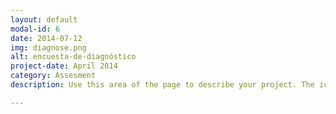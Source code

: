 ```yaml
---
layout: default
modal-id: 6
date: 2014-07-12
img: diagnose.png
alt: encuesta-de-diagnóstico
project-date: April 2014
category: Assesment
description: Use this area of the page to describe your project. The icon above is part of a free icon set by <a href="https://sellfy.com/p/8Q9P/jV3VZ/">Flat Icons</a>. On their website, you can download their free set with 16 icons, or you can purchase the entire set with 146 icons for only $12!

---
```

